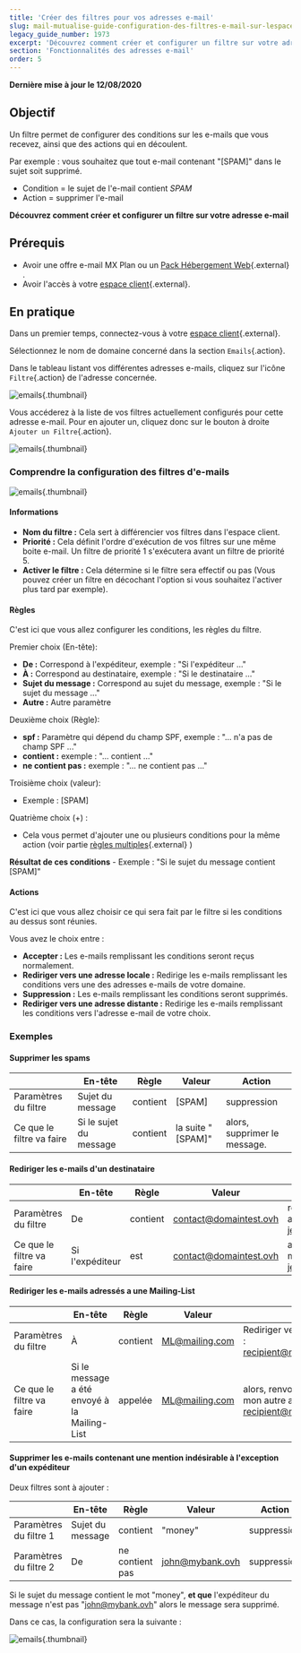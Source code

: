 ```yaml
---
title: 'Créer des filtres pour vos adresses e-mail'
slug: mail-mutualise-guide-configuration-des-filtres-e-mail-sur-lespace-client
legacy_guide_number: 1973
excerpt: 'Découvrez comment créer et configurer un filtre sur votre adresse e-mail'
section: 'Fonctionnalités des adresses e-mail'
order: 5
---
```


**Dernière mise à jour le 12/08/2020**

## Objectif

Un filtre permet de configurer des conditions sur les e-mails que vous recevez, ainsi que des actions qui en découlent.

Par exemple : vous souhaitez que tout e-mail contenant "[SPAM]" dans le sujet soit supprimé.

- Condition = le sujet de l'e-mail contient *SPAM*
- Action = supprimer l'e-mail

**Découvrez comment créer et configurer un filtre sur votre adresse e-mail**


## Prérequis

- Avoir une offre e-mail MX Plan ou un [Pack Hébergement Web](https://www.ovh.com/fr/hebergement-web/){.external} .
- Avoir l'accès à votre [espace client](https://ca.ovh.com/auth/?action=gotomanager&from=https://www.ovh.com/ca/fr/&ovhSubsidiary=qc){.external}.


## En pratique

Dans un premier temps, connectez-vous à votre [espace client](https://ca.ovh.com/auth/?action=gotomanager&from=https://www.ovh.com/ca/fr/&ovhSubsidiary=qc){.external}.

Sélectionnez le nom de domaine concerné dans la section `Emails`{.action}.

Dans le tableau listant vos différentes adresses e-mails, cliquez sur l'icône `Filtre`{.action} de l'adresse concernée.

![emails](images/img_3239.jpg){.thumbnail}

Vous accéderez à la liste de vos filtres actuellement configurés pour cette adresse e-mail. Pour en ajouter un, cliquez donc sur le bouton à droite `Ajouter un Filtre`{.action}.

![emails](images/img_3240.jpg){.thumbnail}


### Comprendre la configuration des filtres d'e-mails

![emails](images/img_3241.jpg){.thumbnail}


#### Informations

- **Nom du filtre :** Cela sert à différencier vos filtres dans l'espace client.
- **Priorité :** Cela définit l'ordre d'exécution de vos filtres sur une même boite e-mail. Un filtre de priorité 1 s'exécutera avant un filtre de priorité 5.
- **Activer le filtre :** Cela détermine si le filtre sera effectif ou pas (Vous pouvez créer un filtre en décochant l'option si vous souhaitez l'activer plus tard par exemple).


#### Règles

C'est ici que vous allez configurer les conditions, les règles du filtre.

Premier choix (En-tête):

- **De :** Correspond à l'expéditeur, exemple : "Si l'expéditeur ..."
- **À :** Correspond au destinataire, exemple : "Si le destinataire ..."
- **Sujet du message :** Correspond au sujet du message, exemple : "Si le sujet du message ..."
- **Autre :** Autre paramètre

Deuxième choix (Règle):

- **spf :** Paramètre qui dépend du champ SPF, exemple : "... n'a pas de champ SPF ..."
- **contient :** exemple : "... contient ..."
- **ne contient pas :** exemple : "... ne contient pas ..."

Troisième choix (valeur):

- Exemple : [SPAM]

Quatrième choix (+) :

- Cela vous permet d'ajouter une ou plusieurs conditions pour la même action (voir partie [règles multiples](#MULTI){.external} )

**Résultat de ces conditions** - Exemple : "Si le sujet du message contient [SPAM]"


#### Actions
C'est ici que vous allez choisir ce qui sera fait par le filtre si les conditions au dessus sont réunies.

Vous avez le choix entre :

- **Accepter :** Les e-mails remplissant les conditions seront reçus normalement.
- **Rediriger vers une adresse locale :** Redirige les e-mails remplissant les conditions vers une des adresses e-mails de votre domaine.
- **Suppression :** Les e-mails remplissant les conditions seront supprimés.
- **Rediriger vers une adresse distante :** Redirige les e-mails remplissant les conditions vers l'adresse e-mail de votre choix.


### Exemples

#### Supprimer les spams

||En-tête|Règle|Valeur|Action|
|---|---|---|---|---|
|Paramètres du filtre|Sujet du message|contient|[SPAM]|suppression|
|Ce que le filtre va faire|Si le sujet du message|contient|la suite "[SPAM]"|alors, supprimer le message.|


#### Rediriger les e-mails d'un destinataire

||En-tête|Règle|Valeur|Action|
|---|---|---|---|---|
|Paramètres du filtre|De|contient|contact@domaintest.ovh|rediriger vers une adresse distante : jean@otherdomain.ovh|
|Ce que le filtre va faire|Si l'expéditeur|est|contact@domaintest.ovh|alors, renvoyer l'e-mail vers jean@otherdomain.ovh|


#### Rediriger les e-mails adressés a une Mailing-List

||En-tête|Règle|Valeur|Action|
|---|---|---|---|---|
|Paramètres du filtre|À|contient|ML@mailing.com|Rediriger vers une adresse locale : recipient@mypersonaldomain.ovh|
|Ce que le filtre va faire|Si le message a été envoyé à la Mailing-List|appelée|ML@mailing.com|alors, renvoyer le message vers mon autre adresse : recipient@mypersonaldomain.ovh|

<a name="MULTI"></a>

#### Supprimer les e-mails contenant une mention indésirable à l'exception d'un expéditeur 

Deux filtres sont à ajouter :

||En-tête|Règle|Valeur|Action|
|---|---|---|---|---|
|Paramètres du filtre 1|Sujet du message|contient|"money"|suppression|
|Paramètres du filtre 2|De|ne contient pas|john@mybank.ovh|suppression|

Si le sujet du message contient le mot "money", **et que** l'expéditeur du message n'est pas "john@mybank.ovh" alors le message sera supprimé.

Dans ce cas, la configuration sera la suivante :

![emails](images/img_3242.jpg){.thumbnail}
